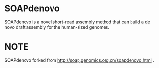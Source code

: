 SOAPdenovo
==========

SOAPdenovo is a novel short-read assembly method that can build a de novo draft assembly for the human-sized genomes.


NOTE
==

SOAPdenovo forked from http://soap.genomics.org.cn/soapdenovo.html .


